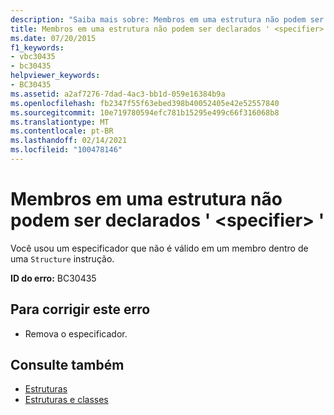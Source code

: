 ```yaml
---
description: "Saiba mais sobre: Membros em uma estrutura não podem ser declarados ' <specifier> '"
title: Membros em uma estrutura não podem ser declarados ' <specifier> '
ms.date: 07/20/2015
f1_keywords:
- vbc30435
- bc30435
helpviewer_keywords:
- BC30435
ms.assetid: a2af7276-7dad-4ac3-bb1d-059e16384b9a
ms.openlocfilehash: fb2347f55f63ebed398b40052405e42e52557840
ms.sourcegitcommit: 10e719780594efc781b15295e499c66f316068b8
ms.translationtype: MT
ms.contentlocale: pt-BR
ms.lasthandoff: 02/14/2021
ms.locfileid: "100478146"
---
```

# <a name="members-in-a-structure-cannot-be-declared-specifier"></a>Membros em uma estrutura não podem ser declarados ' \<specifier> '

Você usou um especificador que não é válido em um membro dentro de uma `Structure` instrução.  
  
 **ID do erro:** BC30435  
  
## <a name="to-correct-this-error"></a>Para corrigir este erro  
  
- Remova o especificador.  
  
## <a name="see-also"></a>Consulte também

- [Estruturas](../programming-guide/language-features/data-types/structures.md)
- [Estruturas e classes](../programming-guide/language-features/data-types/structures-and-classes.md)
